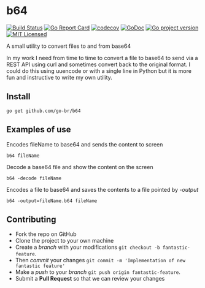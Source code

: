 # b64
[![Build Status](https://travis-ci.org/crgimenes/b64.svg?branch=master)](https://travis-ci.org/crgimenes/b64)
[![Go Report Card](https://goreportcard.com/badge/github.com/crgimenes/b64)](https://goreportcard.com/report/github.com/crgimenes/b64)
[![codecov](https://codecov.io/gh/crgimenes/b64/branch/master/graph/badge.svg)](https://codecov.io/gh/crgimenes/b64)
[![GoDoc](https://godoc.org/github.com/crgimenes/b64?status.png)](https://godoc.org/github.com/crgimenes/b64)
[![Go project version](https://badge.fury.io/go/github.com%2Fcrgimenes%2Fb64.svg)](https://badge.fury.io/go/github.com%2Fcrgimenes%2Fb64)
[![MIT Licensed](https://img.shields.io/badge/license-MIT-green.svg)](https://tldrlegal.com/license/mit-license)

A small utility to convert files to and from base64


In my work I need from time to time to convert a file to base64 to send via a REST API using curl and sometimes convert back to the original format. I could do this using uuencode or with a single line in Python but it is more fun and instructive to write my own utility.


## Install

```
go get github.com/go-br/b64
```

## Examples of use

Encodes fileName to base64 and sends the content to screen

```
b64 fileName
```

Decode a base64 file and show the content on the screen

```
b64 -decode fileName
```

Encodes a file to base64 and saves the contents to a file pointed by *-output*

```
b64 -output=fileName.b64 fileName
```

## Contributing

- Fork the repo on GitHub
- Clone the project to your own machine
- Create a *branch* with your modifications `git checkout -b fantastic-feature`.
- Then _commit_ your changes `git commit -m 'Implementation of new fantastic feature'`
- Make a _push_ to your _branch_ `git push origin fantastic-feature`.
- Submit a **Pull Request** so that we can review your changes
